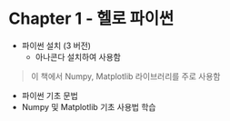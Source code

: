 # Chapter 1 - 헬로 파이썬

- 파이썬 설치 (3 버전)
  - 아나콘다 설치하여 사용함

> 이 책에서 Numpy, Matplotlib 라이브러리를 주로 사용함

- 파이썬 기초 문법
- Numpy 및 Matplotlib 기초 사용법 학습
